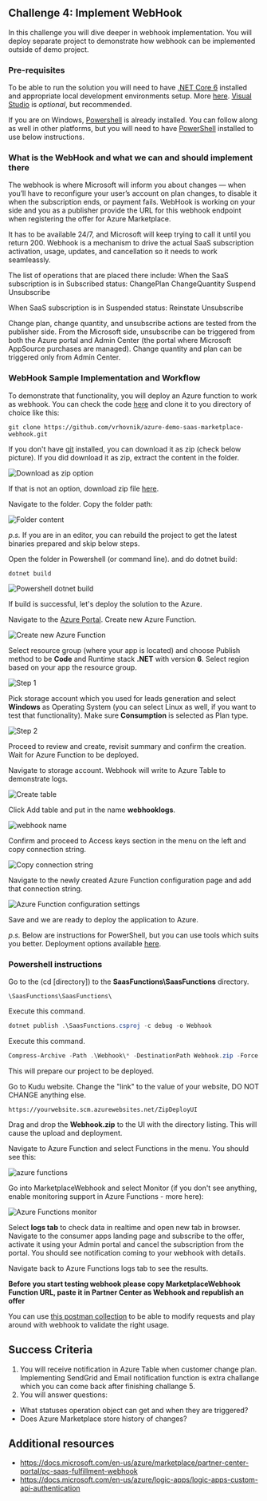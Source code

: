 ## Challenge 4: Implement WebHook

In this challenge you will dive deeper in webhook implementation. You will deploy separate project to demonstrate how webhook can be implemented outside of demo project. 

### Pre-requisites

To be able to run the solution you will need to have [.NET Core 6](https://dot.net) installed and appropriate local development environments setup. More [here](https://docs.microsoft.com/en-us/azure/azure-functions/functions-develop-local). 
[Visual Studio](https://visualstudio.com) is _optional_, but recommended. 

If you are on Windows, [Powershell](https://docs.microsoft.com/en-us/powershell/scripting/install/installing-powershell?view=powershell-7.2) is already installed. You can follow along as well in other platforms, but you will need to have [PowerShell](https://docs.microsoft.com/en-us/powershell/scripting/install/installing-powershell?view=powershell-7.2) installed to use below instructions. 

### What is the WebHook and what we can and should implement there

The webhook is where Microsoft will inform you about changes — when you’ll have to reconfigure your user’s account on plan changes, to disable it when the subscription ends, or payment fails. WebHook is working on your side and you as a publisher provide the URL for this webhook endpoint when registering the offer for Azure Marketplace.

It has to be available 24/7, and Microsoft will keep trying to call it until you return 200. Webhook is a mechanism to drive the actual SaaS subscription activation, usage, updates, and cancellation so it needs to work seamleassly.

The list of operations that are placed there include:
When the SaaS subscription is in Subscribed status:
ChangePlan
ChangeQuantity
Suspend
Unsubscribe

When SaaS subscription is in Suspended status:
Reinstate
Unsubscribe

Change plan, change quantity, and unsubscribe actions are tested from the publisher side. From the Microsoft side, unsubscribe can be triggered from both the Azure portal and Admin Center (the portal where Microsoft AppSource purchases are managed). Change quantity and plan can be triggered only from Admin Center.

### WebHook Sample Implementation and Workflow

To demonstrate that functionality, you will deploy an Azure function to work as webhook. You can check the code [here](https://github.com/vrhovnik/azure-demo-saas-marketplace-webhook) and clone it to you directory of choice like this: 

```
git clone https://github.com/vrhovnik/azure-demo-saas-marketplace-webhook.git
```

If you don't have [git](https://git-scm.com/downloads) installed, you can download it as zip (check below picture). If you did download it as zip, extract the content in the folder.

![Download as zip option](images/download-as-zip.png)

If that is not an option, download zip file [here](./Extras/SaasFunctions.zip).

Navigate to the folder. Copy the folder path:

![Folder content](images/folder-content-webhook.png)

_p.s._
If you are in an editor, you can rebuild the project to get the latest binaries prepared and skip below steps.

Open the folder in Powershell (or command line). and do dotnet build:

```
dotnet build
```

![Powershell dotnet build](images/powershell-build.png)

If build is successful, let's deploy the solution to the Azure.

Navigate to the [Azure Portal](https://portal.azure.com). Create new Azure Function. 

![Create new Azure Function](images/Create-Resource-Azure-Function.png)

Select resource group (where your app is located) and choose Publish method to be **Code** and Runtime stack **.NET** with version **6**. Select region based on your app the resource group.

![Step 1](images/Create-Azure-Function-Step1.png)

Pick storage account which you used for leads generation and select **Windows** as Operating System (you can select Linux as well, if you want to test that functionality). Make sure **Consumption** is selected as Plan type.

![Step 2](images/Create-Azure-Function-Step2.png)

Proceed to review and create, revisit summary and confirm the creation. Wait for Azure Function to be deployed.

Navigate to storage account. Webhook will write to Azure Table to demonstrate logs.

![Create table](images/Create-Table.png)

Click Add table and put in the name **webhooklogs**.

![webhook name](images/Create-Table-Form.png)

Confirm and proceed to Access keys section in the menu on the left and copy connection string.

![Copy connection string](images/Copy-ConnectionString-Table.png)

Navigate to the newly created Azure Function configuration page and add that connection string.

![Azure Function configuration settings](images/Copy-ConnectionString-To-Azure-Function-Configuration.png)

Save and we are ready to deploy the application to Azure.

_p.s._
Below are instructions for PowerShell, but you can use tools which suits you better. Deployment options available [here](https://docs.microsoft.com/en-us/azure/azure-functions/functions-deployment-technologies).

### Powershell instructions

Go to the (cd [directory]) to the **SaasFunctions\SaasFunctions** directory.

```
\SaasFunctions\SaasFunctions\
```

Execute this command.

```powershell
dotnet publish .\SaasFunctions.csproj -c debug -o Webhook
```

Execute this command.

```powershell
Compress-Archive -Path .\Webhook\* -DestinationPath Webhook.zip -Force
```

This will prepare our project to be deployed.

Go to Kudu website. Change the "link" to the value of your website, DO NOT CHANGE anything else.

```
https://yourwebsite.scm.azurewebsites.net/ZipDeployUI
```

Drag and drop the **Webhook.zip** to the UI with the directory listing. This will cause the upload and deployment.

Navigate to Azure Function and select Functions in the menu. You should see this:

![azure functions](images/azure-function-overview.png)

Go into MarketplaceWebhook and select Monitor (if you don't see anything, enable monitoring support in Azure Functions - more here):

![Azure Functions monitor](images/azure-function-monitor.png)

Select **logs tab** to check data in realtime and open new tab in browser. Navigate to the consumer apps landing page and subscribe to the offer, activate it using your Admin portal and cancel the subscription from the portal. You should see notification coming to your webhook with details.

Navigate back to Azure Functions logs tab to see the results.

**Before you start testing webhook please copy MarketplaceWebhook Function URL, paste it in Partner Center as Webhook and republish an offer**

You can use [this postman collection](./Extras/SaaS-Hackathon-Webhooks.json) to be able to modify requests and play around with webhook to validate the right usage.

## Success Criteria

1. You will receive notification in Azure Table when customer change plan. Implementing SendGrid and Email notification function is extra challange which you can come back after finishing challange 5. 
2. You will answer questions:
- What statuses operation object can get and when they are triggered?
- Does Azure Marketplace store history of changes?

## Additional resources

- https://docs.microsoft.com/en-us/azure/marketplace/partner-center-portal/pc-saas-fulfillment-webhook
- https://docs.microsoft.com/en-us/azure/logic-apps/logic-apps-custom-api-authentication
